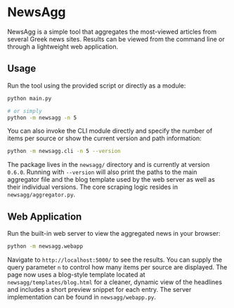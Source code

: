 # NewsAgg

NewsAgg is a simple tool that aggregates the most-viewed
articles from several Greek news sites. Results can be viewed from the
command line or through a lightweight web application.

## Usage

Run the tool using the provided script or directly as a module:

```bash
python main.py

# or simply
python -m newsagg -n 5
```

You can also invoke the CLI module directly and specify the number of
items per source or show the current version and path information:

```bash
python -m newsagg.cli -n 5 --version
```

The package lives in the `newsagg/` directory and is currently at
version `0.6.0`.
Running with `--version` will also print the paths to the main
aggregator file and the blog template used by the web server as well as
their individual versions. The core
scraping logic resides in `newsagg/aggregator.py`.

## Web Application

Run the built-in web server to view the aggregated news in your browser:

```bash
python -m newsagg.webapp
```

Navigate to `http://localhost:5000/` to see the results. You can supply
the query parameter `n` to control how many items per source are
displayed. The page now uses a blog-style template located at
`newsagg/templates/blog.html` for a cleaner, dynamic view of the
headlines and includes a short preview snippet for each entry. The server
implementation can be found in `newsagg/webapp.py`.
